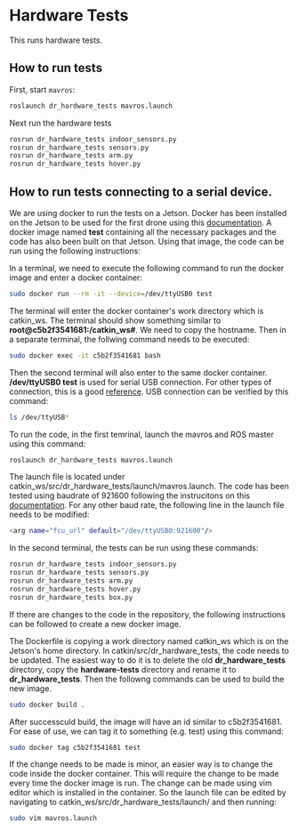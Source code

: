# Hardware Tests

This runs hardware tests.

## How to run tests

First, start `mavros`:

```bash
roslaunch dr_hardware_tests mavros.launch
```

Next run the hardware tests

```bash
rosrun dr_hardware_tests indoor_sensors.py
rosrun dr_hardware_tests sensors.py
rosrun dr_hardware_tests arm.py
rosrun dr_hardware_tests hover.py

```

## How to run tests connecting to a serial device. 

We are using docker to run the tests on a Jetson. Docker has been installed on the Jetson to be used for the first drone using this [documentation](https://docs.docker.com/engine/install/ubuntu/). A docker image named **test** containing all the necessary packages and the code has also been built on that Jetson. Using that image, the code can be run using the following instructions:

In a terminal, we need to execute the following command to run the docker image and enter a docker container:

```bash
sudo docker run --rm -it --device=/dev/ttyUSB0 test

```
The terminal will enter the docker container's work directory which is catkin_ws. The terminal should show something similar to **root@c5b2f3541681:/catkin_ws#**. We need to copy the hostname. Then in a separate terminal, the follwing command needs to be executed:

```bash
sudo docker exec -it c5b2f3541681 bash

```
Then the second terminal will also enter to the same docker container. **/dev/ttyUSB0 test** is used for serial USB connection. For other types of connection, this is a good [reference](https://mavlink.io/en/mavgen_python/). USB connection can be verified by this command:

```bash
ls /dev/ttyUSB*

```
To run the code, in the first temrinal, launch the mavros and ROS master using this command:

```bash
roslaunch dr_hardware_tests mavros.launch

```
The launch file is located under catkin_ws/src/dr_hardware_tests/launch/mavros.launch. The code has been tested using baudrate of 921600 following the instrucitons on this [documentation](https://docs.px4.io/master/en/companion_computer/pixhawk_companion.html). For any other baud rate, the following line in the launch file needs to be modified:

```bash
<arg name="fcu_url" default="/dev/ttyUSB0:921600"/>

```
In the second terminal, the tests can be run using these commands:

```bash
rosrun dr_hardware_tests indoor_sensors.py
rosrun dr_hardware_tests sensors.py
rosrun dr_hardware_tests arm.py
rosrun dr_hardware_tests hover.py
rosrun dr_hardware_tests box.py

```
If there are changes to the code in the repository, the following instructions can be followed to create a new docker image.

The Dockerfile is copying a work directory named catkin_ws which is on the Jetson's home directory. In catkin/src/dr_hardware_tests, the code needs to be updated. The easiest way to do it is to delete the old **dr_hardware_tests** directory, copy the **hardware-tests** directory and rename it to **dr_hardware_tests**. Then the followng commands can be used to build the new image.

```bash
sudo docker build .

```
After successculd build, the image will have an id similar to c5b2f3541681. For ease of use, we can tag it to something (e.g. test) using this command:

```bash
sudo docker tag c5b2f3541681 test

```
If the change needs to be made is minor, an easier way is to change the code inside the docker container. This will require the change to be made every time the docker image is run. The change can be made using vim editor which is installed in the container. So the launch file can be edited by navigating to catkin_ws/src/dr_hardware_tests/launch/ and then running:

```bash
sudo vim mavros.launch

```













